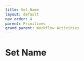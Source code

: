 ```yaml
---
title: Set Name
layout: default
nav_order: 4
parent: Primitives
grand_parent: Workflow Activities
---
```


# Set Name


